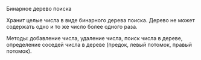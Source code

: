 Бинарное дерево поиска

Хранит целые числа в виде бинарного дерева поиска. Дерево не может содержать одно и то же число более одного раза.

Методы: добавление числа, удаление числа, поиск числа в дереве, определение соседей числа в дереве (предок, левый потомок, правый потомок).
